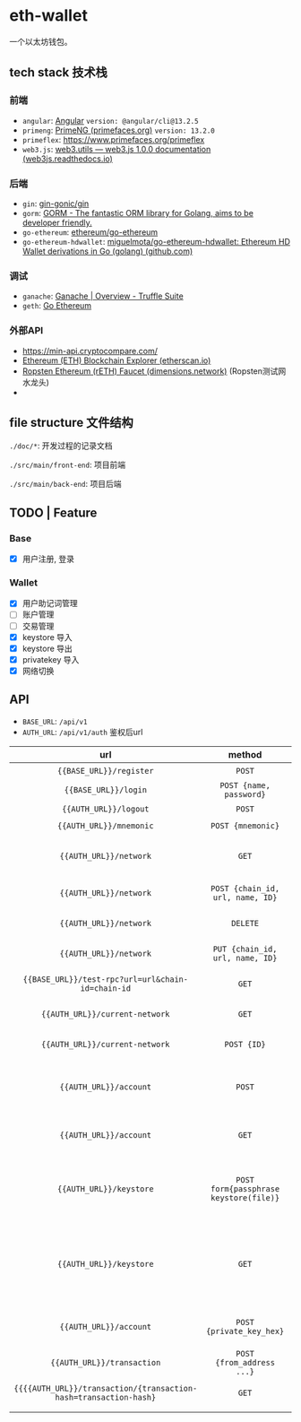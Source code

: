 # eth-wallet

一个以太坊钱包。

## tech stack 技术栈

### 前端

- `angular`: [Angular](https://angular.cn/) `version: @angular/cli@13.2.5`
- `primeng`: [PrimeNG (primefaces.org)](https://www.primefaces.org/primeng/#/theming) `version: 13.2.0`
- `primeflex`: https://www.primefaces.org/primeflex
- `web3.js`: [web3.utils — web3.js 1.0.0 documentation (web3js.readthedocs.io)](https://web3js.readthedocs.io/en/v1.7.1/web3-utils.html#tobn)

### 后端

- `gin`: [gin-gonic/gin](https://github.com/gin-gonic/gin)
- `gorm`: [GORM - The fantastic ORM library for Golang, aims to be developer friendly.](https://gorm.io/)
- `go-ethereum`: [ethereum/go-ethereum](https://github.com/ethereum/go-ethereum)
- `go-ethereum-hdwallet`: [miguelmota/go-ethereum-hdwallet: Ethereum HD Wallet derivations in Go (golang) (github.com)](https://github.com/miguelmota/go-ethereum-hdwallet)

### 调试

- `ganache`: [Ganache | Overview - Truffle Suite](https://trufflesuite.com/docs/ganache/)
- `geth`: [Go Ethereum](https://geth.ethereum.org/)

### 外部API

- https://min-api.cryptocompare.com/
- [Ethereum (ETH) Blockchain Explorer (etherscan.io)](https://etherscan.io/)
- [Ropsten Ethereum (rETH) Faucet (dimensions.network)](https://faucet.dimensions.network/) (Ropsten测试网水龙头)
- 

## file structure 文件结构

`./doc/*`: 开发过程的记录文档

`./src/main/front-end`: 项目前端

`./src/main/back-end`: 项目后端

 ## TODO | Feature

### Base

- [x] 用户注册, 登录

### Wallet

- [x] 用户助记词管理
- [ ] 账户管理
- [ ] 交易管理
- [x] keystore 导入
- [x] keystore 导出
- [x] privatekey 导入
- [x] 网络切换

## API

- `BASE_URL`: `/api/v1` 
- `AUTH_URL`: `/api/v1/auth` 鉴权后url

|                             url                              |                 method                 |                   description                    |
| :----------------------------------------------------------: | :------------------------------------: | :----------------------------------------------: |
|                   `{{BASE_URL}}/register`                    |                 `POST`                 |                     用户注册                     |
|                     `{{BASE_URL}}/login`                     |        `POST {name, password}`         |                     用户登录                     |
|                    `{{AUTH_URL}}/logout`                     |                 `POST`                 |                     用户登出                     |
|                   `{{AUTH_URL}}/mnemonic`                    |           `POST {mnemonic}`            |                    更新助记词                    |
|                    `{{AUTH_URL}}/network`                    |                 `GET`                  |            查询当前用户保存的网络节点            |
|                    `{{AUTH_URL}}/network`                    |    `POST {chain_id, url, name, ID}`    |               新增当前用户网络节点               |
|                    `{{AUTH_URL}}/network`                    |                `DELETE`                |               删除当前用户网络节点               |
|                    `{{AUTH_URL}}/network`                    |    `PUT {chain_id, url, name, ID}`     |               更新当前用户网络节点               |
|      `{{BASE_URL}}/test-rpc?url=url&chain-id=chain-id`       |                 `GET`                  |                  测试网络连通性                  |
|                `{{AUTH_URL}}/current-network`                |                 `GET`                  |               获取当前用户使用网络               |
|                `{{AUTH_URL}}/current-network`                |              `POST {ID}`               |               更新当前用户使用网络               |
|                    `{{AUTH_URL}}/account`                    |                 `POST`                 |         当前用户基于衍生路径新增account          |
|                    `{{AUTH_URL}}/account`                    |                 `GET`                  |             获取当前用户所有account              |
|                   `{{AUTH_URL}}/keystore`                    | `POST form{passphrase keystore(file)}` |       基于keystore和passphrase新增account        |
|                   `{{AUTH_URL}}/keystore`                    |                 `GET`                  | 导出该用户所有的account为zip文件, 密码是用户密码 |
|                    `{{AUTH_URL}}/account`                    |        `POST {private_key_hex}`        |            基于private key新增account            |
|                  `{{AUTH_URL}}/transaction`                  |       `POST {from_address ...}`        |                    创建新交易                    |
| `{{{{AUTH_URL}}/transaction/{transaction-hash=transaction-hash}` |                 `GET`                  |                查询并更新交易状态                |
|                                                              |                                        |                                                  |

